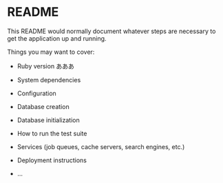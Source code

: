 # README

This README would normally document whatever steps are necessary to get the
application up and running.

Things you may want to cover:

* Ruby version
あああ
* System dependencies

* Configuration

* Database creation

* Database initialization

* How to run the test suite

* Services (job queues, cache servers, search engines, etc.)

* Deployment instructions

* ...

